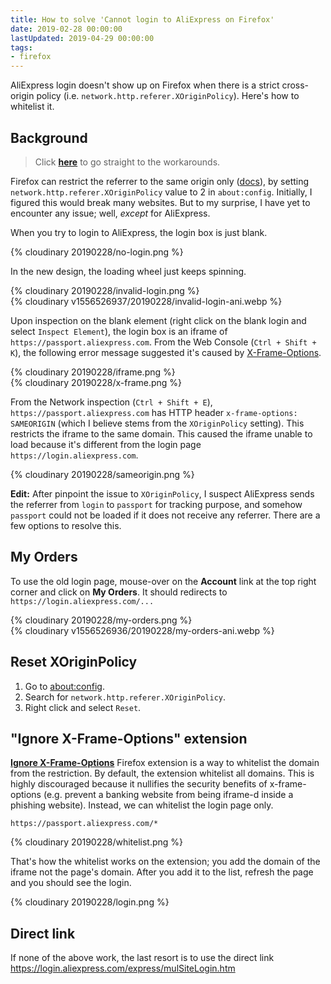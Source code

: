 ```yaml
---
title: How to solve 'Cannot login to AliExpress on Firefox'
date: 2019-02-28 00:00:00
lastUpdated: 2019-04-29 00:00:00
tags:
- firefox
---
```


AliExpress login doesn't show up on Firefox when there is a strict cross-origin policy (i.e. `network.http.referer.XOriginPolicy`). Here's how to whitelist it.

<!-- more -->

## Background

> Click [**here**](#My-Orders) to go straight to the workarounds.

Firefox can restrict the referrer to the same origin only ([docs](https://wiki.mozilla.org/Security/Referrer)), by setting `network.http.referer.XOriginPolicy` value to 2 in `about:config`. Initially, I figured this would break many websites. But to my surprise, I have yet to encounter any issue; well, *except* for AliExpress.

When you try to login to AliExpress, the login box is just blank.

{% cloudinary 20190228/no-login.png %}

In the new design, the loading wheel just keeps spinning.

{% cloudinary 20190228/invalid-login.png %}
<br />
{% cloudinary v1556526937/20190228/invalid-login-ani.webp %}

Upon inspection on the blank element (right click on the blank login and select `Inspect Element`), the login box is an iframe of `https://passport.aliexpress.com`. From the Web Console (`Ctrl + Shift + K`), the following error message suggested it's caused by [X-Frame-Options](https://developer.mozilla.org/en-US/docs/Web/HTTP/Headers/X-Frame-Options).

{% cloudinary 20190228/iframe.png %}
<br />
{% cloudinary 20190228/x-frame.png %}

From the Network inspection (`Ctrl + Shift + E`), `https://passport.aliexpress.com` has HTTP header `x-frame-options: SAMEORIGIN` (which I believe stems from the `XOriginPolicy` setting). This restricts the iframe to the same domain. This caused the iframe unable to load because it's different from the login page `https://login.aliexpress.com`.

{% cloudinary 20190228/sameorigin.png %}

**Edit:** After pinpoint the issue to `XOriginPolicy`, I suspect AliExpress sends the referrer from `login` to `passport` for tracking purpose, and somehow `passport` could not be loaded if it does not receive any referrer. There are a few options to resolve this.

## My Orders

To use the old login page, mouse-over on the **Account** link at the top right corner and click on **My Orders**. It should redirects to `https://login.aliexpress.com/...`

{% cloudinary 20190228/my-orders.png %}
<br />
{% cloudinary v1556526936/20190228/my-orders-ani.webp %}

## Reset XOriginPolicy

1. Go to [about:config](about:config).
2. Search for `network.http.referer.XOriginPolicy`.
3. Right click and select `Reset`.

## "Ignore X-Frame-Options" extension

**[Ignore X-Frame-Options](https://addons.mozilla.org/en-US/firefox/addon/ignore-x-frame-options-header/)** Firefox extension is a way to whitelist the domain from the restriction. By default, the extension whitelist all domains. This is highly discouraged because it nullifies the security benefits of x-frame-options (e.g. prevent a banking website from being iframe-d inside a phishing website). Instead, we can whitelist the login page only.

```
https://passport.aliexpress.com/*
```

{% cloudinary 20190228/whitelist.png %}

That's how the whitelist works on the extension; you add the domain of the iframe not the page's domain. After you add it to the list, refresh the page and you should see the login.

{% cloudinary 20190228/login.png %}

## Direct link

If none of the above work, the last resort is to use the direct link https://login.aliexpress.com/express/mulSiteLogin.htm